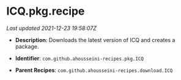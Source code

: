 # ICQ.pkg.recipe

_Last updated 2021-12-23 19:58:07Z_

- **Description**: Downloads the latest version of ICQ and creates a package.

- **Identifier**: `com.github.ahousseini-recipes.pkg.ICQ`

- **Parent Recipes**: `com.github.ahousseini-recipes.download.ICQ`